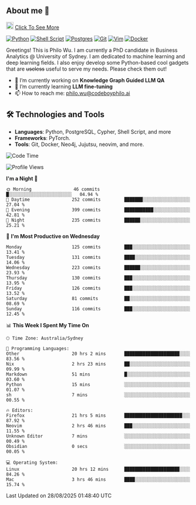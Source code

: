 ## About me 🤗

<a href="#"><img src="https://media.giphy.com/media/hvRJCLFzcasrR4ia7z/giphy.gif" width="20px" height="20px"></a> [Click To See More](https://codeboyphilo.github.io)

[![Python](https://img.shields.io/badge/python-3670A0?style=for-the-badge&logo=python&logoColor=ffdd54)](#)
[![Shell Script](https://img.shields.io/badge/shell_script-%23121011.svg?style=for-the-badge&logo=gnu-bash&logoColor=white)](#)
[![Postgres](https://img.shields.io/badge/postgres-%23316192.svg?style=for-the-badge&logo=postgresql&logoColor=white)](#)
[![Git](https://img.shields.io/badge/git-%23F05033.svg?style=for-the-badge&logo=git&logoColor=white)](#)
[![Vim](https://img.shields.io/badge/VIM-%2311AB00.svg?style=for-the-badge&logo=vim&logoColor=white)](#)
[![Docker](https://img.shields.io/badge/docker-%230db7ed.svg?style=for-the-badge&logo=docker&logoColor=white)](#)

Greetings! This is Philo Wu. I am currently a PhD candidate in Business Analytics \@ University of Sydney. I am dedicated to machine learning and deep learning fields. I also enjoy develop some Python-based cool gadgets that are ~~useless~~ useful to serve my needs. Please check them out!

- 🔭 I’m currently working on **Knowledge Graph Guided LLM QA**
- 🌱 I’m currently learning **LLM fine-tuning**
- 📫 How to reach me: philo.wu@codeboyphilo.ai

## 🛠 Technologies and Tools
- **Languages**: Python, PostgreSQL, Cypher, Shell Script, and more
- **Frameworks**: PyTorch.
- **Tools**: Git, Docker, Neo4j, Jujutsu, neovim, and more.

<!--START_SECTION:waka-->
![Code Time](http://img.shields.io/badge/Code%20Time-1%2C042%20hrs%2042%20mins-blue)

![Profile Views](http://img.shields.io/badge/Profile%20Views-16-blue)

**I'm a Night 🦉** 

```text
🌞 Morning                46 commits          █░░░░░░░░░░░░░░░░░░░░░░░░   04.94 % 
🌆 Daytime                252 commits         ███████░░░░░░░░░░░░░░░░░░   27.04 % 
🌃 Evening                399 commits         ███████████░░░░░░░░░░░░░░   42.81 % 
🌙 Night                  235 commits         ██████░░░░░░░░░░░░░░░░░░░   25.21 % 
```
📅 **I'm Most Productive on Wednesday** 

```text
Monday                   125 commits         ███░░░░░░░░░░░░░░░░░░░░░░   13.41 % 
Tuesday                  131 commits         ████░░░░░░░░░░░░░░░░░░░░░   14.06 % 
Wednesday                223 commits         ██████░░░░░░░░░░░░░░░░░░░   23.93 % 
Thursday                 130 commits         ███░░░░░░░░░░░░░░░░░░░░░░   13.95 % 
Friday                   126 commits         ███░░░░░░░░░░░░░░░░░░░░░░   13.52 % 
Saturday                 81 commits          ██░░░░░░░░░░░░░░░░░░░░░░░   08.69 % 
Sunday                   116 commits         ███░░░░░░░░░░░░░░░░░░░░░░   12.45 % 
```


📊 **This Week I Spent My Time On** 

```text
🕑︎ Time Zone: Australia/Sydney

💬 Programming Languages: 
Other                    20 hrs 2 mins       █████████████████████░░░░   83.56 % 
Nix                      2 hrs 23 mins       ██░░░░░░░░░░░░░░░░░░░░░░░   09.99 % 
Markdown                 51 mins             █░░░░░░░░░░░░░░░░░░░░░░░░   03.60 % 
Python                   15 mins             ░░░░░░░░░░░░░░░░░░░░░░░░░   01.07 % 
sh                       7 mins              ░░░░░░░░░░░░░░░░░░░░░░░░░   00.55 % 

🔥 Editors: 
Firefox                  21 hrs 5 mins       ██████████████████████░░░   87.92 % 
Neovim                   2 hrs 46 mins       ███░░░░░░░░░░░░░░░░░░░░░░   11.55 % 
Unknown Editor           7 mins              ░░░░░░░░░░░░░░░░░░░░░░░░░   00.49 % 
Obsidian                 0 secs              ░░░░░░░░░░░░░░░░░░░░░░░░░   00.05 % 

💻 Operating System: 
Linux                    20 hrs 12 mins      █████████████████████░░░░   84.26 % 
Mac                      3 hrs 46 mins       ████░░░░░░░░░░░░░░░░░░░░░   15.74 % 
```


 Last Updated on 28/08/2025 01:48:40 UTC
<!--END_SECTION:waka-->
